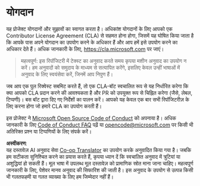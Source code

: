 <!--
CO_OP_TRANSLATOR_METADATA:
{
  "original_hash": "d6f80293fa9c213283eac7e79b078671",
  "translation_date": "2025-08-25T16:19:06+00:00",
  "source_file": "CONTRIBUTING.md",
  "language_code": "hi"
}
-->
# योगदान

यह प्रोजेक्ट योगदानों और सुझावों का स्वागत करता है। अधिकांश योगदानों के लिए आपको एक Contributor License Agreement (CLA) से सहमत होना होगा, जिसमें यह घोषित किया जाता है कि आपके पास अपने योगदान का उपयोग करने के अधिकार हैं और आप हमें इसे उपयोग करने का अधिकार देते हैं। अधिक जानकारी के लिए, https://cla.microsoft.com पर जाएं।

> महत्वपूर्ण: इस रिपॉजिटरी में टेक्स्ट का अनुवाद करते समय कृपया मशीन अनुवाद का उपयोग न करें। हम अनुवादों को समुदाय के माध्यम से सत्यापित करेंगे, इसलिए केवल उन्हीं भाषाओं में अनुवाद के लिए स्वयंसेवा करें, जिनमें आप निपुण हैं।

जब आप एक पुल रिक्वेस्ट सबमिट करते हैं, तो एक CLA-बॉट स्वचालित रूप से यह निर्धारित करेगा कि क्या आपको CLA प्रदान करने की आवश्यकता है और PR को उपयुक्त रूप से चिह्नित करेगा (जैसे, लेबल, टिप्पणी)। बस बॉट द्वारा दिए गए निर्देशों का पालन करें। आपको यह केवल एक बार सभी रिपॉजिटरीज़ के लिए करना होगा जो हमारे CLA का उपयोग करती हैं।

इस प्रोजेक्ट ने [Microsoft Open Source Code of Conduct](https://opensource.microsoft.com/codeofconduct/) को अपनाया है। अधिक जानकारी के लिए [Code of Conduct FAQ](https://opensource.microsoft.com/codeofconduct/faq/) पढ़ें या [opencode@microsoft.com](mailto:opencode@microsoft.com) पर किसी भी अतिरिक्त प्रश्न या टिप्पणियों के लिए संपर्क करें।

**अस्वीकरण**:  
यह दस्तावेज़ AI अनुवाद सेवा [Co-op Translator](https://github.com/Azure/co-op-translator) का उपयोग करके अनुवादित किया गया है। जबकि हम सटीकता सुनिश्चित करने का प्रयास करते हैं, कृपया ध्यान दें कि स्वचालित अनुवाद में त्रुटियां या अशुद्धियां हो सकती हैं। मूल भाषा में उपलब्ध मूल दस्तावेज़ को प्रामाणिक स्रोत माना जाना चाहिए। महत्वपूर्ण जानकारी के लिए, पेशेवर मानव अनुवाद की सिफारिश की जाती है। इस अनुवाद के उपयोग से उत्पन्न किसी भी गलतफहमी या गलत व्याख्या के लिए हम जिम्मेदार नहीं हैं।